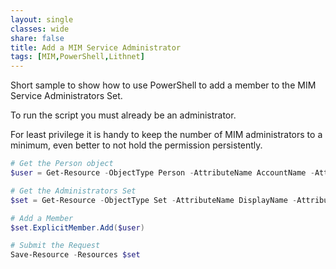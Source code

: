 ```yaml
---
layout: single
classes: wide
share: false
title: Add a MIM Service Administrator
tags: [MIM,PowerShell,Lithnet]
---
```


Short sample to show how to use PowerShell to add a member to the MIM Service Administrators Set.  

To run the script you must already be an administrator.

For least privilege it is handy to keep the number of MIM administrators to a minimum, even better to not hold the permission persistently.

``` powershell
# Get the Person object
$user = Get-Resource -ObjectType Person -AttributeName AccountName -AttributeValue <your account name>

# Get the Administrators Set
$set = Get-Resource -ObjectType Set -AttributeName DisplayName -AttributeValue Administrators

# Add a Member
$set.ExplicitMember.Add($user)

# Submit the Request
Save-Resource -Resources $set
```
